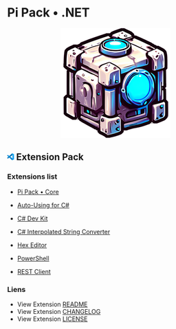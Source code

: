 # Pi Pack • .NET

<div align="center"><picture><img src="/extension/icon.png" title="Pi Pack • .NET" alt="Pi Pack • .NET"></picture></div>

## <picture><img alt="VS Code icon" src="assets/vscode.png"></picture> Extension Pack

### Extensions list

- [Pi Pack • Core](https://marketplace.visualstudio.com/items?itemName=pibcht.pack-core)

- [Auto-Using for C#](https://marketplace.visualstudio.com/items?itemName=fudge.auto-using)
- [C# Dev Kit](https://marketplace.visualstudio.com/items?itemName=ms-dotnettools.csdevkit)
- [C# Interpolated String Converter](https://marketplace.visualstudio.com/items?itemName=corylulu.csharp-interpolated-string-converter)
- [Hex Editor](https://marketplace.visualstudio.com/items?itemName=ms-vscode.hexeditor)
- [PowerShell](https://marketplace.visualstudio.com/items?itemName=ms-vscode.powershell)
- [REST Client](https://marketplace.visualstudio.com/items?itemName=humao.rest-client)

### Liens

- View Extension [README](/extension/README.md)
- View Extension [CHANGELOG](/extension/CHANGELOG.md)
- View Extension [LICENSE](/extension/LICENSE.md)
